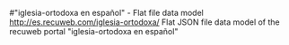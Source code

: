 #"iglesia-ortodoxa en español" - Flat file data model
http://es.recuweb.com/iglesia-ortodoxa/
Flat JSON file data model of the recuweb portal "iglesia-ortodoxa en español"
